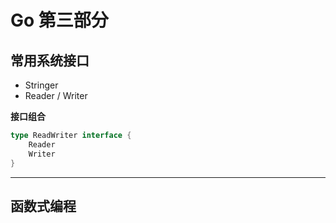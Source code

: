 # Go 第三部分

## 常用系统接口

- Stringer
- Reader / Writer

**接口组合**

```go
type ReadWriter interface {
    Reader
    Writer
}
```

---

## 函数式编程

